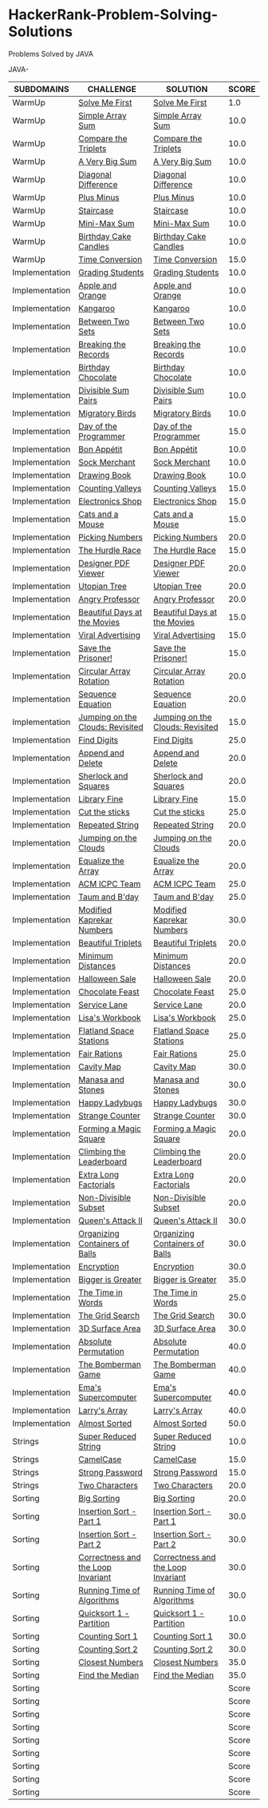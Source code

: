 # HackerRank-Problem-Solving-Solutions
Problems Solved by JAVA

JAVA-

| SUBDOMAINS  | CHALLENGE | SOLUTION | SCORE |
| ----------- | --------- | -------- | ----- |
| WarmUp | [Solve Me First](https://www.hackerrank.com/challenges/solve-me-first/problem) | [Solve Me First](https://github.com/uluhanci/HackerRank-Problem-Solving-Solutions/blob/master/Solve%20Me%20First) | 1.0 |
|WarmUp| [Simple Array Sum](https://www.hackerrank.com/challenges/simple-array-sum/problem) | [Simple Array Sum](https://github.com/uluhanci/HackerRank-Problem-Solving-Solutions/blob/master/Simple%20Array%20Sum) | 10.0 |
|WarmUp| [Compare the Triplets](https://www.hackerrank.com/challenges/compare-the-triplets/problem) | [Compare the Triplets](https://github.com/uluhanci/HackerRank-Problem-Solving-Solutions/blob/master/Compare%20the%20Triplets) | 10.0 |
|WarmUp| [A Very Big Sum](https://www.hackerrank.com/challenges/a-very-big-sum/problem) | [A Very Big Sum](https://github.com/uluhanci/HackerRank-Problem-Solving-Solutions/blob/master/A%20Very%20Big%20Sum) | 10.0 |
|WarmUp| [Diagonal Difference](https://www.hackerrank.com/challenges/diagonal-difference/problem) | [Diagonal Difference](https://github.com/uluhanci/HackerRank-Problem-Solving-Solutions/blob/master/Diagonal%20Difference) | 10.0 |
|WarmUp| [Plus Minus](https://www.hackerrank.com/challenges/plus-minus/problem) | [Plus Minus](https://github.com/uluhanci/HackerRank-Problem-Solving-Solutions/blob/master/Plus%20Minus) | 10.0 |
|WarmUp| [Staircase](https://www.hackerrank.com/challenges/staircase/problem) | [Staircase](https://github.com/uluhanci/HackerRank-Problem-Solving-Solutions/blob/master/Staircase) | 10.0 |
|WarmUp| [Mini-Max Sum](https://www.hackerrank.com/challenges/mini-max-sum/problem) | [Mini-Max Sum](https://github.com/uluhanci/HackerRank-Problem-Solving-Solutions/blob/master/Mini-Max%20Sum) |10.0|
|WarmUp| [Birthday Cake Candles](https://www.hackerrank.com/challenges/birthday-cake-candles/problem) | [Birthday Cake Candles](https://github.com/uluhanci/HackerRank-Problem-Solving-Solutions/blob/master/Birthday%20Cake%20Candles) |10.0|
|WarmUp| [Time Conversion](https://www.hackerrank.com/challenges/time-conversion/problem) | [Time Conversion](https://github.com/uluhanci/HackerRank-Problem-Solving-Solutions/blob/master/Time%20Conversion) | 15.0 |
|Implementation| [Grading Students](https://www.hackerrank.com/challenges/grading/problem) | [Grading Students](https://github.com/uluhanci/HackerRank-Problem-Solving-Solutions/blob/master/Grading%20Students) | 10.0 |
|Implementation| [Apple and Orange](https://www.hackerrank.com/challenges/apple-and-orange/problem) | [Apple and Orange](https://github.com/uluhanci/HackerRank-Problem-Solving-Solutions/blob/master/Apple%20and%20Orange) | 10.0 |
|Implementation| [Kangaroo](https://www.hackerrank.com/challenges/kangaroo/problem) | [Kangaroo](https://github.com/uluhanci/HackerRank-Problem-Solving-Solutions/blob/master/Kangaroo) | 10.0 |
|Implementation| [Between Two Sets](https://www.hackerrank.com/challenges/between-two-sets/problem) | [Between Two Sets](https://github.com/uluhanci/HackerRank-Problem-Solving-Solutions/blob/master/Between%20Two%20Sets) | 10.0 |
|Implementation| [Breaking the Records](https://www.hackerrank.com/challenges/breaking-best-and-worst-records/problem) | [Breaking the Records](https://github.com/uluhanci/HackerRank-Problem-Solving-Solutions/blob/master/Breaking%20the%20Records) | 10.0 |
|Implementation| [Birthday Chocolate](https://www.hackerrank.com/challenges/the-birthday-bar/problem) | [Birthday Chocolate](https://github.com/uluhanci/HackerRank-Problem-Solving-Solutions/blob/master/Birthday%20Chocolate) | 10.0|
|Implementation| [Divisible Sum Pairs](https://www.hackerrank.com/challenges/divisible-sum-pairs/problem) | [Divisible Sum Pairs](https://github.com/uluhanci/HackerRank-Problem-Solving-Solutions/blob/master/Divisible%20Sum%20Pairs) | 10.0 |
|Implementation| [Migratory Birds](https://www.hackerrank.com/challenges/migratory-birds/problem) | [Migratory Birds](https://github.com/uluhanci/HackerRank-Problem-Solving-Solutions/blob/master/Migratory%20Birds) | 10.0 |
|Implementation| [Day of the Programmer](https://www.hackerrank.com/challenges/day-of-the-programmer/problem) | [Day of the Programmer](https://github.com/uluhanci/HackerRank-Problem-Solving-Solutions/blob/master/Day%20of%20the%20Programmer) | 15.0 |
|Implementation| [Bon Appétit](https://www.hackerrank.com/challenges/bon-appetit/problem) | [Bon Appétit](https://github.com/uluhanci/HackerRank-Problem-Solving-Solutions/blob/master/Bon%20App%C3%A9tit) | 10.0 |
|Implementation| [Sock Merchant](https://www.hackerrank.com/challenges/sock-merchant/problem) | [Sock Merchant](https://github.com/uluhanci/HackerRank-Problem-Solving-Solutions/blob/master/Sock%20Merchant) | 10.0 |
|Implementation| [Drawing Book](https://www.hackerrank.com/challenges/drawing-book/problem) | [Drawing Book](https://github.com/uluhanci/HackerRank-Problem-Solving-Solutions/blob/master/Drawing%20Book) | 10.0 |
|Implementation| [Counting Valleys](https://www.hackerrank.com/challenges/counting-valleys/problem) | [Counting Valleys](https://github.com/uluhanci/HackerRank-Problem-Solving-Solutions/blob/master/Counting%20Valleys) | 15.0 |
|Implementation| [Electronics Shop](https://www.hackerrank.com/challenges/electronics-shop/problem) | [Electronics Shop](https://github.com/uluhanci/HackerRank-Problem-Solving-Solutions/blob/master/Electronics%20Shop) | 15.0 |
|Implementation| [Cats and a Mouse](https://www.hackerrank.com/challenges/cats-and-a-mouse/problem) | [Cats and a Mouse](https://github.com/uluhanci/HackerRank-Problem-Solving-Solutions/blob/master/Cats%20and%20a%20Mouse) | 15.0 |
|Implementation| [Picking Numbers](https://www.hackerrank.com/challenges/picking-numbers/problem) | [Picking Numbers](https://github.com/uluhanci/HackerRank-Problem-Solving-Solutions/blob/master/Picking%20Numbers) | 20.0 |
|Implementation| [The Hurdle Race](https://www.hackerrank.com/challenges/the-hurdle-race/problem) | [The Hurdle Race](https://github.com/uluhanci/HackerRank-Problem-Solving-Solutions/blob/master/The%20Hurdle%20Race) | 15.0 |
|Implementation| [Designer PDF Viewer](https://www.hackerrank.com/challenges/designer-pdf-viewer/problem) | [Designer PDF Viewer](https://github.com/uluhanci/HackerRank-Problem-Solving-Solutions/blob/master/Designer%20PDF%20Viewer) | 20.0 |
|Implementation| [Utopian Tree](https://www.hackerrank.com/challenges/utopian-tree/problem) | [Utopian Tree](https://github.com/uluhanci/HackerRank-Problem-Solving-Solutions/blob/master/Utopian%20Tree) | 20.0 |
|Implementation| [Angry Professor](https://www.hackerrank.com/challenges/angry-professor/problem) | [Angry Professor](https://github.com/uluhanci/HackerRank-Problem-Solving-Solutions/blob/master/Angry%20Professor) | 20.0 |
|Implementation| [Beautiful Days at the Movies](https://www.hackerrank.com/challenges/beautiful-days-at-the-movies/problem) | [Beautiful Days at the Movies](https://github.com/uluhanci/HackerRank-Problem-Solving-Solutions/blob/master/Beautiful%20Days%20at%20the%20Movies) | 15.0 |
|Implementation| [Viral Advertising](https://www.hackerrank.com/challenges/strange-advertising/problem) | [Viral Advertising](https://github.com/uluhanci/HackerRank-Problem-Solving-Solutions/blob/master/Viral%20Advertising) | 15.0 |
|Implementation| [Save the Prisoner!](https://www.hackerrank.com/challenges/save-the-prisoner/problem) | [Save the Prisoner!](https://github.com/uluhanci/HackerRank-Problem-Solving-Solutions/blob/master/Save%20the%20Prisoner!) | 15.0 |
|Implementation| [Circular Array Rotation](https://www.hackerrank.com/challenges/circular-array-rotation/problem) | [Circular Array Rotation](https://github.com/uluhanci/HackerRank-Problem-Solving-Solutions/blob/master/Circular%20Array%20Rotation) | 20.0 |
|Implementation| [Sequence Equation](https://www.hackerrank.com/challenges/permutation-equation/problem) | [Sequence Equation](https://github.com/uluhanci/HackerRank-Problem-Solving-Solutions/blob/master/Sequence%20Equation) | 20.0 |
|Implementation| [Jumping on the Clouds: Revisited](https://www.hackerrank.com/challenges/jumping-on-the-clouds-revisited/problem) | [Jumping on the Clouds: Revisited](https://github.com/uluhanci/HackerRank-Problem-Solving-Solutions/blob/master/Jumping%20on%20the%20Clouds:%20Revisited) | 15.0 |
|Implementation| [Find Digits](https://www.hackerrank.com/challenges/find-digits/problem) | [Find Digits](https://github.com/uluhanci/HackerRank-Problem-Solving-Solutions/blob/master/Find%20Digits) | 25.0 |
|Implementation| [Append and Delete](https://www.hackerrank.com/challenges/append-and-delete/problem) | [Append and Delete](https://github.com/uluhanci/HackerRank-Problem-Solving-Solutions/blob/master/Append%20and%20Delete) | 20.0 |
|Implementation| [Sherlock and Squares](https://www.hackerrank.com/challenges/sherlock-and-squares/problem) | [Sherlock and Squares](https://github.com/uluhanci/HackerRank-Problem-Solving-Solutions/blob/master/Sherlock%20and%20Squares) | 20.0 |
|Implementation| [Library Fine](https://www.hackerrank.com/challenges/library-fine/problem) | [Library Fine](https://github.com/uluhanci/HackerRank-Problem-Solving-Solutions/blob/master/Library%20Fine) | 15.0 |
|Implementation| [Cut the sticks](https://www.hackerrank.com/challenges/cut-the-sticks/problem) | [Cut the sticks](https://github.com/uluhanci/HackerRank-Problem-Solving-Solutions/blob/master/Cut%20the%20sticks) | 25.0 |
|Implementation| [Repeated String](https://www.hackerrank.com/challenges/repeated-string/problem) | [Repeated String](https://github.com/uluhanci/HackerRank-Problem-Solving-Solutions/blob/master/Repeated%20String) | 20.0 |
|Implementation| [Jumping on the Clouds](https://www.hackerrank.com/challenges/jumping-on-the-clouds/problem) | [Jumping on the Clouds](https://github.com/uluhanci/HackerRank-Problem-Solving-Solutions/blob/master/Jumping%20on%20the%20Clouds) | 20.0 |
|Implementation| [Equalize the Array](https://www.hackerrank.com/challenges/equality-in-a-array/problem) | [Equalize the Array](https://github.com/uluhanci/HackerRank-Problem-Solving-Solutions/blob/master/Equalize%20the%20Array) | 20.0 |
|Implementation| [ACM ICPC Team](https://www.hackerrank.com/challenges/acm-icpc-team/problem) | [ACM ICPC Team](https://github.com/uluhanci/HackerRank-Problem-Solving-Solutions/blob/master/ACM%20ICPC%20Team) | 25.0 |
|Implementation| [Taum and B'day](https://www.hackerrank.com/challenges/taum-and-bday/problem) | [Taum and B'day](https://github.com/uluhanci/HackerRank-Problem-Solving-Solutions/blob/master/Taum%20and%20B'day) | 25.0 |
|Implementation| [Modified Kaprekar Numbers](https://www.hackerrank.com/challenges/kaprekar-numbers/problem) | [Modified Kaprekar Numbers](https://github.com/uluhanci/HackerRank-Problem-Solving-Solutions/blob/master/Modified%20Kaprekar%20Numbers) | 30.0 |
|Implementation| [Beautiful Triplets](https://www.hackerrank.com/challenges/beautiful-triplets/problem) | [Beautiful Triplets](https://github.com/uluhanci/HackerRank-Problem-Solving-Solutions/blob/master/Beautiful%20Triplets) | 20.0 |
|Implementation| [Minimum Distances](https://www.hackerrank.com/challenges/minimum-distances/problem) | [Minimum Distances](https://github.com/uluhanci/HackerRank-Problem-Solving-Solutions/blob/master/Minimum%20Distances) | 20.0 |
|Implementation| [Halloween Sale](https://www.hackerrank.com/challenges/halloween-sale/problem) | [Halloween Sale](https://github.com/uluhanci/HackerRank-Problem-Solving-Solutions/blob/master/Halloween%20Sale) | 20.0 |
|Implementation| [Chocolate Feast](https://www.hackerrank.com/challenges/chocolate-feast/problem) | [Chocolate Feast](https://github.com/uluhanci/HackerRank-Problem-Solving-Solutions/blob/master/Chocolate%20Feast) | 25.0 |
|Implementation| [Service Lane](https://www.hackerrank.com/challenges/service-lane/problem) | [Service Lane](https://github.com/uluhanci/HackerRank-Problem-Solving-Solutions/blob/master/Service%20Lane) | 20.0 |
|Implementation| [Lisa's Workbook](https://www.hackerrank.com/challenges/lisa-workbook/problem) | [Lisa's Workbook](https://github.com/uluhanci/HackerRank-Problem-Solving-Solutions/blob/master/Lisa's%20Workbook) | 25.0 |
|Implementation| [Flatland Space Stations](https://www.hackerrank.com/challenges/flatland-space-stations/problem) | [Flatland Space Stations](https://github.com/uluhanci/HackerRank-Problem-Solving-Solutions/blob/master/Flatland%20Space%20Stations) | 25.0 |
|Implementation| [Fair Rations](https://www.hackerrank.com/challenges/fair-rations/problem) | [Fair Rations](https://github.com/uluhanci/HackerRank-Problem-Solving-Solutions/blob/master/Fair%20Rations) | 25.0 |
|Implementation| [Cavity Map](https://www.hackerrank.com/challenges/cavity-map/problem) | [Cavity Map](https://github.com/uluhanci/HackerRank-Problem-Solving-Solutions/blob/master/Cavity%20Map) | 30.0 |
|Implementation| [Manasa and Stones](https://www.hackerrank.com/challenges/manasa-and-stones/problem) | [Manasa and Stones](https://github.com/uluhanci/HackerRank-Problem-Solving-Solutions/blob/master/Manasa%20and%20Stones) | 30.0 |
|Implementation| [Happy Ladybugs](https://www.hackerrank.com/challenges/happy-ladybugs/problem) | [Happy Ladybugs](https://github.com/uluhanci/HackerRank-Problem-Solving-Solutions/blob/master/Happy%20Ladybugs) | 30.0 |
|Implementation| [Strange Counter](https://www.hackerrank.com/challenges/strange-code/problem) | [Strange Counter](https://github.com/uluhanci/HackerRank-Problem-Solving-Solutions/blob/master/Strange%20Counter) | 30.0 |
|Implementation| [Forming a Magic Square](https://www.hackerrank.com/challenges/magic-square-forming/problem) | [Forming a Magic Square](https://github.com/uluhanci/HackerRank-Problem-Solving-Solutions/blob/master/Forming%20a%20Magic%20Square) | 20.0 |
|Implementation| [Climbing the Leaderboard](https://www.hackerrank.com/challenges/climbing-the-leaderboard/problem) | [Climbing the Leaderboard](https://github.com/uluhanci/HackerRank-Problem-Solving-Solutions/blob/master/Climbing%20the%20Leaderboard) | 20.0 |
|Implementation| [Extra Long Factorials](https://www.hackerrank.com/challenges/extra-long-factorials/problem) | [Extra Long Factorials](https://github.com/uluhanci/HackerRank-Problem-Solving-Solutions/blob/master/Extra%20Long%20Factorials) | 20.0 |
|Implementation| [Non-Divisible Subset](https://www.hackerrank.com/challenges/non-divisible-subset/problem) | [Non-Divisible Subset](https://github.com/uluhanci/HackerRank-Problem-Solving-Solutions/blob/master/Non-Divisible%20Subset) | 20.0 |
|Implementation| [Queen's Attack II](https://www.hackerrank.com/challenges/queens-attack-2/problem) | [Queen's Attack II](https://github.com/uluhanci/HackerRank-Problem-Solving-Solutions/blob/master/Queen's%20Attack%20II) | 30.0 |
|Implementation| [Organizing Containers of Balls](https://www.hackerrank.com/challenges/organizing-containers-of-balls/problem) | [Organizing Containers of Balls](https://github.com/uluhanci/HackerRank-Problem-Solving-Solutions/blob/master/Organizing%20Containers%20of%20Balls) | 30.0 |
|Implementation| [Encryption](https://www.hackerrank.com/challenges/encryption/problem) | [Encryption](https://github.com/uluhanci/HackerRank-Problem-Solving-Solutions/blob/master/Encryption) | 30.0 |
|Implementation| [Bigger is Greater](https://www.hackerrank.com/challenges/bigger-is-greater/problem) | [Bigger is Greater](https://github.com/uluhanci/HackerRank-Problem-Solving-Solutions/blob/master/Bigger%20is%20Greater) | 35.0 |
|Implementation| [The Time in Words](https://www.hackerrank.com/challenges/the-time-in-words/problem) | [The Time in Words](https://github.com/uluhanci/HackerRank-Problem-Solving-Solutions/blob/master/The%20Time%20in%20Words) | 25.0 |
|Implementation| [The Grid Search](https://www.hackerrank.com/challenges/the-grid-search/problem) | [The Grid Search](https://github.com/uluhanci/HackerRank-Problem-Solving-Solutions/blob/master/The%20Grid%20Search) | 30.0 |
|Implementation| [3D Surface Area](https://www.hackerrank.com/challenges/3d-surface-area/problem) | [3D Surface Area](https://github.com/uluhanci/HackerRank-Problem-Solving-Solutions/blob/master/3D%20Surface%20Area) | 30.0 |
|Implementation| [Absolute Permutation](https://www.hackerrank.com/challenges/absolute-permutation/problem) | [Absolute Permutation](https://github.com/uluhanci/HackerRank-Problem-Solving-Solutions/blob/master/Absolute%20Permutation) | 40.0 |
|Implementation| [The Bomberman Game](https://www.hackerrank.com/challenges/bomber-man/problem) | [The Bomberman Game](https://github.com/uluhanci/HackerRank-Problem-Solving-Solutions/blob/master/The%20Bomberman%20Game) | 40.0 |
|Implementation| [Ema's Supercomputer](https://www.hackerrank.com/challenges/two-pluses/problem) | [Ema's Supercomputer](https://github.com/uluhanci/HackerRank-Problem-Solving-Solutions/blob/master/Ema's%20Supercomputer) | 40.0 |
|Implementation| [Larry's Array](https://www.hackerrank.com/challenges/larrys-array/problem) | [Larry's Array](https://github.com/uluhanci/HackerRank-Problem-Solving-Solutions/blob/master/Larry's%20Array) | 40.0 |
|Implementation| [Almost Sorted](https://www.hackerrank.com/challenges/almost-sorted/problem) | [Almost Sorted](https://github.com/uluhanci/HackerRank-Problem-Solving-Solutions/blob/master/Almost%20Sorted) | 50.0 |
|Strings| [Super Reduced String](https://www.hackerrank.com/challenges/reduced-string/problem) | [Super Reduced String](https://github.com/uluhanci/HackerRank-Problem-Solving-Solutions/blob/master/Super%20Reduced%20String) | 10.0 |
|Strings| [CamelCase](https://www.hackerrank.com/challenges/camelcase/problem) | [CamelCase](https://github.com/uluhanci/HackerRank-Problem-Solving-Solutions/blob/master/CamelCase) | 15.0 |
|Strings| [Strong Password](https://www.hackerrank.com/challenges/strong-password/problem) | [Strong Password](https://github.com/uluhanci/HackerRank-Problem-Solving-Solutions/blob/master/Strong%20Password) | 15.0 |
|Strings| [Two Characters](https://www.hackerrank.com/challenges/two-characters/problem) | [Two Characters](https://github.com/uluhanci/HackerRank-Problem-Solving-Solutions/blob/master/Two%20Characters) | 20.0 |
|Sorting| [Big Sorting](https://www.hackerrank.com/challenges/big-sorting/problem) | [Big Sorting](https://github.com/uluhanci/HackerRank-Problem-Solving-Solutions/blob/master/Big%20Sorting) | 20.0 |
|Sorting| [Insertion Sort - Part 1](https://www.hackerrank.com/challenges/insertionsort1/problem) | [Insertion Sort - Part 1](https://github.com/uluhanci/HackerRank-Problem-Solving-Solutions/blob/master/Insertion%20Sort%20-%20Part%201) | 30.0 |
|Sorting| [Insertion Sort - Part 2](https://www.hackerrank.com/challenges/insertionsort2/problem) | [Insertion Sort - Part 2](https://github.com/uluhanci/HackerRank-Problem-Solving-Solutions/blob/master/Insertion%20Sort%20-%20Part%202) | 30.0|
|Sorting| [Correctness and the Loop Invariant](https://www.hackerrank.com/challenges/correctness-invariant/problem) | [Correctness and the Loop Invariant](https://github.com/uluhanci/HackerRank-Problem-Solving-Solutions/blob/master/Correctness%20and%20the%20Loop%20Invariant) | 30.0 |
|Sorting| [Running Time of Algorithms](https://www.hackerrank.com/challenges/runningtime/problem) | [Running Time of Algorithms](https://github.com/uluhanci/HackerRank-Problem-Solving-Solutions/blob/master/Running%20Time%20of%20Algorithms) | 30.0 |
|Sorting| [Quicksort 1 - Partition](https://www.hackerrank.com/challenges/quicksort1/problem) | [Quicksort 1 - Partition](https://github.com/uluhanci/HackerRank-Problem-Solving-Solutions/blob/master/Quicksort%201%20-%20Partition) | 10.0 |
|Sorting| [Counting Sort 1](https://www.hackerrank.com/challenges/countingsort1/problem) | [Counting Sort 1](https://github.com/uluhanci/HackerRank-Problem-Solving-Solutions/blob/master/Counting%20Sort%201) | 30.0 |
|Sorting| [Counting Sort 2](https://www.hackerrank.com/challenges/countingsort2/problem) | [Counting Sort 2](https://github.com/uluhanci/HackerRank-Problem-Solving-Solutions/blob/master/Counting%20Sort%202) | 30.0 |
|Sorting| [Closest Numbers](https://www.hackerrank.com/challenges/closest-numbers/problem) | [Closest Numbers](https://github.com/uluhanci/HackerRank-Problem-Solving-Solutions/blob/master/Closest%20Numbers) | 35.0 |
|Sorting| [Find the Median](https://www.hackerrank.com/challenges/find-the-median/problem) | [Find the Median](https://github.com/uluhanci/HackerRank-Problem-Solving-Solutions/blob/master/Find%20the%20Median) | 35.0 |
|Sorting| []() | []() | Score|
|Sorting| []() | []() | Score|
|Sorting| []() | []() | Score|
|Sorting| []() | []() | Score|
|Sorting| []() | []() | Score|
|Sorting| []() | []() | Score|
|Sorting| []() | []() | Score|
|Sorting| []() | []() | Score|
|Sorting| []() | []() | Score|
